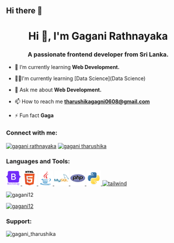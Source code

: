 ## Hi there 👋

<h1 align="center">Hi 👋, I'm Gagani Rathnayaka</h1>
<h3 align="center">A passionate frontend developer from Sri Lanka.</h3>


- 🌱 I’m currently learning **Web Development.**

- 👨‍💻I'm currently learning [Data Science](Data Science)

- 💬 Ask me about **Web Development.**

- 📫 How to reach me **tharushikagagni0608@gmail.com**

- ⚡ Fun fact **Gaga**

<h3 align="left">Connect with me:</h3>
<p align="left">
<a href="https://linkedin.com/in/gagani rathnayaka" target="blank"><img align="center" src="https://raw.githubusercontent.com/rahuldkjain/github-profile-readme-generator/master/src/images/icons/Social/linked-in-alt.svg" alt="gagani rathnayaka" height="30" width="40" /></a>
<a href="https://instagram.com/gagani tharushika" target="blank"><img align="center" src="https://raw.githubusercontent.com/rahuldkjain/github-profile-readme-generator/master/src/images/icons/Social/instagram.svg" alt="gagani tharushika" height="30" width="40" /></a>
</p>

<h3 align="left">Languages and Tools:</h3>
<p align="left"> <a href="https://getbootstrap.com" target="_blank" rel="noreferrer"> <img src="https://raw.githubusercontent.com/devicons/devicon/master/icons/bootstrap/bootstrap-plain-wordmark.svg" alt="bootstrap" width="40" height="40"/> </a> <a href="https://www.w3.org/html/" target="_blank" rel="noreferrer"> <img src="https://raw.githubusercontent.com/devicons/devicon/master/icons/html5/html5-original-wordmark.svg" alt="html5" width="40" height="40"/> </a> <a href="https://www.java.com" target="_blank" rel="noreferrer"> <img src="https://raw.githubusercontent.com/devicons/devicon/master/icons/java/java-original.svg" alt="java" width="40" height="40"/> </a> <a href="https://www.mysql.com/" target="_blank" rel="noreferrer"> <img src="https://raw.githubusercontent.com/devicons/devicon/master/icons/mysql/mysql-original-wordmark.svg" alt="mysql" width="40" height="40"/> </a> <a href="https://www.php.net" target="_blank" rel="noreferrer"> <img src="https://raw.githubusercontent.com/devicons/devicon/master/icons/php/php-original.svg" alt="php" width="40" height="40"/> </a> <a href="https://www.python.org" target="_blank" rel="noreferrer"> <img src="https://raw.githubusercontent.com/devicons/devicon/master/icons/python/python-original.svg" alt="python" width="40" height="40"/> </a> <a href="https://tailwindcss.com/" target="_blank" rel="noreferrer"> <img src="https://www.vectorlogo.zone/logos/tailwindcss/tailwindcss-icon.svg" alt="tailwind" width="40" height="40"/> </a> </p>

<p align="left"> <img src="https://komarev.com/ghpvc/?username=gagani12&label=Profile%20views&color=0e75b6&style=flat" alt="gagani12" /> </p>

<p align="left"> <a href="https://github.com/ryo-ma/github-profile-trophy"><img src="https://github-profile-trophy.vercel.app/?username=gagani12" alt="gagani12" /></a> </p>


<h3 align="left">Support:</h3>
<p><a href="https://www.buymeacoffee.com/gagani_tharushika"> <img align="left" src="https://cdn.buymeacoffee.com/buttons/v2/default-yellow.png" height="50" width="210" alt="gagani_tharushika" /></a></p><br><br>
